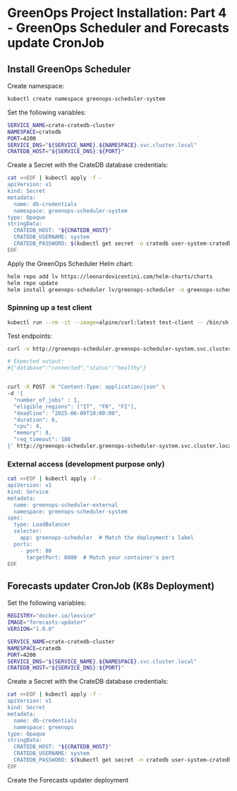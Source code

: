 # GreenOps Project Installation: Part 4 - GreenOps Scheduler and Forecasts update CronJob

## Install GreenOps Scheduler

Create namespace:
```sh
kubectl create namespace greenops-scheduler-system
```

Set the following variables:
```sh
SERVICE_NAME=crate-cratedb-cluster
NAMESPACE=cratedb
PORT=4200
SERVICE_DNS="${SERVICE_NAME}.${NAMESPACE}.svc.cluster.local"
CRATEDB_HOST="${SERVICE_DNS}:${PORT}"
```

Create a Secret with the CrateDB database credentials:
```sh
cat <<EOF | kubectl apply -f -
apiVersion: v1
kind: Secret
metadata:
  name: db-credentials
  namespace: greenops-scheduler-system
type: Opaque
stringData:
  CRATEDB_HOST: "${CRATEDB_HOST}"
  CRATEDB_USERNAME: system
  CRATEDB_PASSWORD: $(kubectl get secret -n cratedb user-system-cratedb-cluster -o json | jq -r '.data.password' | base64 -d)
EOF
```

Apply the GreenOps Scheduler Helm chart:
```sh
helm repo add lv https://leonardovicentini.com/helm-charts/charts
helm repo update
helm install greenops-scheduler lv/greenops-scheduler -n greenops-scheduler-system
```


### Spinning up a test client

```sh
kubectl run --rm -it --image=alpine/curl:latest test-client -- /bin/sh
```

Test endpoints:
```sh
curl -v http://greenops-scheduler.greenops-scheduler-system.svc.cluster.local/health

# Expected output:
#{"database":"connected","status":"healthy"}


curl -X POST -H "Content-Type: application/json" \
-d '{
  "number_of_jobs" : 1,
  "eligible_regions": ["IT", "FR", "FI"],
  "deadline": "2025-06-09T10:00:00",
  "duration": 6,
  "cpu": 4,
  "memory": 8,
  "req_timeout": 180
}' http://greenops-scheduler.greenops-scheduler-system.svc.cluster.local/scheduling

```

### External access (development purpose only)

```sh
cat <<EOF | kubectl apply -f -
apiVersion: v1
kind: Service
metadata:
  name: greenops-scheduler-external
  namespace: greenops-scheduler-system
spec:
  type: LoadBalancer
  selector:
    app: greenops-scheduler  # Match the deployment's label
  ports:
    - port: 80
      targetPort: 8000  # Match your container's port
EOF
```

## Forecasts updater CronJob (K8s Deployment)

Set the following variables:
```sh
REGISTRY="docker.io/leovice"
IMAGE="forecasts-updater"
VERSION="1.0.0"

SERVICE_NAME=crate-cratedb-cluster
NAMESPACE=cratedb
PORT=4200
SERVICE_DNS="${SERVICE_NAME}.${NAMESPACE}.svc.cluster.local"
CRATEDB_HOST="${SERVICE_DNS}:${PORT}"
```

Create a Secret with the CrateDB database credentials:
```sh
cat <<EOF | kubectl apply -f -
apiVersion: v1
kind: Secret
metadata:
  name: db-credentials
  namespace: greenops
type: Opaque
stringData:
  CRATEDB_HOST: "${CRATEDB_HOST}"
  CRATEDB_USERNAME: system
  CRATEDB_PASSWORD: $(kubectl get secret -n cratedb user-system-cratedb-cluster -o json | jq -r '.data.password' | base64 -d)
EOF
```

Create the Forecasts updater deployment
```sh

```
